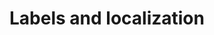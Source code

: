 <properties
	pageTitle="Labels and localization | Microsoft Common Data Model"
	description=""
	services="powerapps"
	documentationCenter="na"
	authors=""
	manager="robinarh"
	editor=""
	tags=""/>

<tags
   ms.service="powerapps"
   ms.devlang="na"
   ms.topic="article"
   ms.tgt_pltfrm="na"
   ms.workload="na"
   ms.date="10/06/2016"
   ms.author=""/>

# Labels and localization
